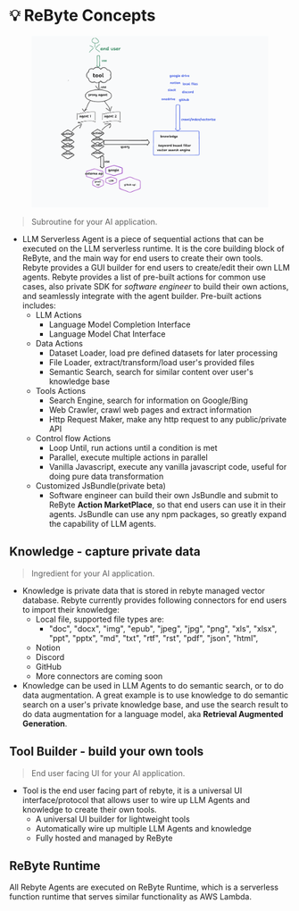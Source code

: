 # 💡 ReByte Concepts

<figure><img src="../.gitbook/assets/Screenshot 2023-10-08 at 6.10.41 PM.png" alt=""><figcaption></figcaption></figure>

> Subroutine for your AI application.

* LLM Serverless Agent is a piece of sequential actions that can be executed on the LLM serverless runtime. It is the core building block of ReByte, and the main way for end users to create their own tools. Rebyte provides a GUI builder for end users to create/edit their own LLM agents. Rebyte provides a list of pre-built actions for common use cases, also private SDK for _software engineer_ to build their own actions, and seamlessly integrate with the agent builder. Pre-built actions includes:
  * LLM Actions
    * Language Model Completion Interface
    * Language Model Chat Interface
  * Data Actions
    * Dataset Loader, load pre defined datasets for later processing
    * File Loader, extract/transform/load user's provided files
    * Semantic Search, search for similar content over user's knowledge base
  * Tools Actions
    * Search Engine, search for information on Google/Bing
    * Web Crawler, crawl web pages and extract information
    * Http Request Maker, make any http request to any public/private API
  * Control flow Actions
    * Loop Until, run actions until a condition is met
    * Parallel, execute multiple actions in parallel
    * Vanilla Javascript, execute any vanilla javascript code, useful for doing pure data transformation
  * Customized JsBundle(private beta)
    * Software engineer can build their own JsBundle and submit to ReByte **Action MarketPlace**, so that end users can use it in their agents. JsBundle can use any npm packages, so greatly expand the capability of LLM agents.

## Knowledge - capture private data

> Ingredient for your AI application.

* Knowledge is private data that is stored in rebyte managed vector database. Rebyte currently provides following connectors for end users to import their knowledge:
  * Local file, supported file types are:
    * "doc", "docx", "img", "epub", "jpeg", "jpg", "png", "xls", "xlsx", "ppt", "pptx", "md", "txt", "rtf", "rst", "pdf", "json", "html",
  * Notion
  * Discord
  * GitHub
  * More connectors are coming soon
* Knowledge can be used in LLM Agents to do semantic search, or to do data augmentation. A great example is to use knowledge to do semantic search on a user's private knowledge base, and use the search result to do data augmentation for a language model, aka **Retrieval Augmented Generation**.

## Tool Builder - build your own tools

> End user facing UI for your AI application.

* Tool is the end user facing part of rebyte, it is a universal UI interface/protocol that allows user to wire up LLM Agents and knowledge to create their own tools.
  * A universal UI builder for lightweight tools
  * Automatically wire up multiple LLM Agents and knowledge
  * Fully hosted and managed by ReByte

## ReByte Runtime

All Rebyte Agents are executed on ReByte Runtime, which is a serverless function runtime that serves similar functionality as AWS Lambda.
